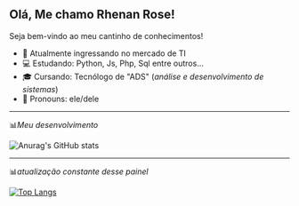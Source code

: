 ## Olá, Me chamo Rhenan Rose! 
Seja bem-vindo ao meu cantinho de conhecimentos!

- 💼 Atualmente ingressando no mercado de TI
- 💻 Estudando: Python, Js, Php, Sql entre outros...
- 🎓 Cursando: Tecnólogo de "ADS" (*análise e desenvolvimento de sistemas*)
- 👥 Pronouns: ele/dele
<hr>

📊*Meu desenvolvimento*

![Anurag's GitHub stats](https://github-readme-stats.vercel.app/api?username=Rhenanzin013&show_icons=true&theme=midnight-purple)





<hr>

📊*atualização constante desse painel*

[![Top Langs](https://github-readme-stats.vercel.app/api/top-langs/?username=Rhenanzin013&hide_progress=true&theme=midnight-purple)](https://github.com/anuraghazra/github-readme-stats)
